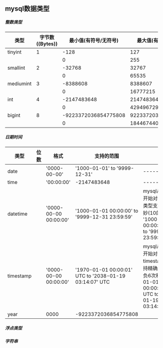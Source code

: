 ## mysql数据类型

##### 整数类型
类型 | 	字节数((Bytes)) | 最小值(有符号/无符号)|最大值(有符号/无符号)
------------ | ------------- | ------------ | ------------
tinyint   | 1 | -128                 | 127
          |   |  0                   | 255
smallint  | 2 | -32768               | 	32767
          |   | 0 	                 | 65535
mediumint | 3 | -8388608             | 8388607
          |   | 0                    |16777215
int       | 4 | -2147483648          | 2147483647
          |   | 0                    |4294967295
bigint    | 8 | -9223372036854775808 | 9223372036854775807
          |   |  0                   | 	18446744073709551615


##### 日期时间
类型 | 位数|	格式 | 支持的范围 | 备注
------------ |------------ | ------------- | ------------ |------------
date         |             |	'0000-00-00'          | '1000-01-01' to '9999-12-31'                           |------------
time         |             | 	'00:00:00'            | -2147483648                                            |------------
datetime     |             | '0000-00-00 00:00:00'    | '1000-01-01 00:00:00' to '9999-12-31 23:59:59'         | mysql从5.6.4版本开始对于datetime类型支持精确到微妙(10的负6次秒) '1000-01-01 00:00:00.000000' to '9999-12-31 23:59:59.999999'
timestamp    |             | 	'0000-00-00 00:00:00' | '1970-01-01 00:00:01' UTC to '2038-01-19 03:14:07' UTC | mysql从5.6.4版本开始对于timestamp类型支持精确到微妙(10的负6次秒) '1970-01-01 00:00:01.000000' UTC to '2038-01-19 03:14:07.999999'
year         |             | 0000                     | -9223372036854775808                                   |




##### 浮点类型

##### 字符串




